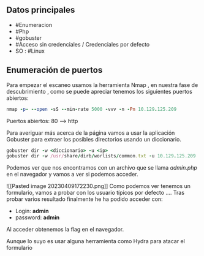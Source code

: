 ## Datos principales

* #Enumeracion 
* #Php 
* #gobuster
* #Acceso sin credenciales / Credenciales por defecto
* SO : #Linux

## Enumeración de puertos

Para  empezar el escaneo usamos la herramienta Nmap , en nuestra fase de descubrimiento , como se puede apreciar tenemos los siguientes puertos abiertos:

```ruby
nmap -p- --open -sS --min-rate 5000 -vvv -n -Pn 10.129.125.209
```

Puertos abiertos:
80 --> http

Para averiguar más acerca de la página vamos a usar la aplicación Gobuster para extraer los posibles directorios usando un diccionario.

```ruby
gobuster dir -w <diccionario> -u <ip>
gobuster dir -w /usr/share/dirb/worlists/common.txt -u 10.129.125.209
```

Podemos ver que nos encontramos con un archivo que se llama *admin.php* en el navegador y  vamos a ver si podemos acceder.

![[Pasted image 20230409172230.png]]
Como podemos ver tenemos un formulario, vamos a probar con los usuario típicos por defecto …. Tras probar varios resultado finalmente he ha podido acceder con:

* Login: **admin**
* password: **admin**

Al acceder obtenemos la flag en el navegador.

Aunque lo suyo es usar alguna herramienta como Hydra para atacar el formulario 

